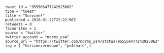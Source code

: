 ```
tweet_id = "955566477242925062"
type = "tweet"
title = "Survive!"
published = 2018-01-22T22:22:56Z
retweets = 0
favourites = 1
source = "twitter"
twitter_account = "norms_ps4"
source_url = "https://twitter.com/norms_ps4/status/955566477242925062"
tag = [ "horizonzerodawn", "ps4share",]
```

<p class='image'><img src='http://mnf.m17s.net/2018/01/22/DULapLmXkAolICJ.jpg' alt=''></p>

